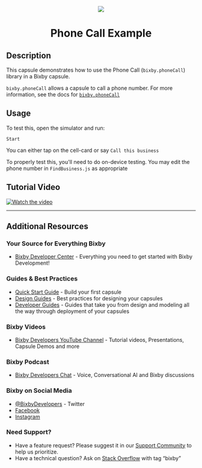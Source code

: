 <p align="Center">
  <img src="https://bixbydevelopers.com/dev/docs-assets/resources/dev-guide/bixby_logo_github-11221940070278028369.png">
    <br/>

<h1 align="Center">Phone Call Example</h1>
</p>

## Description

This capsule demonstrates how to use the Phone Call (`bixby.phoneCall`) library in a Bixby capsule.

`bixby.phoneCall` allows a capsule to call a phone number. For more information, see the docs for [`bixby.phoneCall`](https://bixbydevelopers.com/dev/docs/reference/ref-topics/library.phonecall)

## Usage

To test this, open the simulator and run:

`Start`

You can either tap on the cell-card or say `Call this business`

To properly test this, you'll need to do on-device testing. You may edit the phone number in `FindBusiness.js` as appropriate

## Tutorial Video
[![Watch the video](http://i3.ytimg.com/vi/dihj0Xa0TvE/hqdefault.jpg)](https://youtu.be/dihj0Xa0TvE)

---

## Additional Resources

### Your Source for Everything Bixby
* [Bixby Developer Center](http://bixbydevelopers.com) - Everything you need to get started with Bixby Development!

### Guides & Best Practices
* [Quick Start Guide](https://bixbydevelopers.com/dev/docs/get-started/quick-start) - Build your first capsule
* [Design Guides](https://bixbydevelopers.com/dev/docs/dev-guide/design-guides) - Best practices for designing your capsules
* [Developer Guides](https://bixbydevelopers.com/dev/docs/dev-guide/developers) - Guides that take you from design and modeling all the way through deployment of your capsules

### Bixby Videos
* [Bixby Developers YouTube Channel](https://www.youtube.com/c/bixbydevelopers) - Tutorial videos, Presentations, Capsule Demos and more

### Bixby Podcast
* [Bixby Developers Chat](http://bixbydev.buzzsprout.com/) - Voice, Conversational AI and Bixby discussions 

### Bixby on Social Media
* [@BixbyDevelopers](https://twitter.com/bixbydevelopers) - Twitter
* [Facebook](https://facebook.com/BixbyDevelopers)
* [Instagram](https://www.instagram.com/bixbydevelopers/)

### Need Support?
* Have a feature request? Please suggest it in our [Support Community](https://support.bixbydevelopers.com/hc/en-us/community/topics/360000183273-Feature-Requests) to help us prioritize.
* Have a technical question? Ask on [Stack Overflow](https://stackoverflow.com/questions/tagged/bixby) with tag “bixby”

